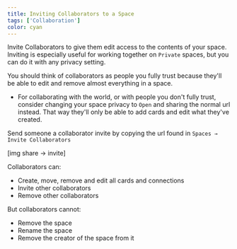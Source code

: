 ```yaml
---
title: Inviting Collaborators to a Space
tags: ['Collaboration']
color: cyan
---
```


Invite Collaborators to give them edit access to the contents of your space. Inviting is especially useful for working together on `Private` spaces, but you can do it with any privacy setting.

You should think of collaborators as people you fully trust because they'll be able to edit and remove almost everything in a space.

- For collaborating with the world, or with people you don't fully trust, consider changing your space privacy to `Open` and sharing the normal url instead. That way they'll only be able to add cards and edit what they've created.

Send someone a collaborator invite by copying the url found in `Spaces → Invite Collaborators`

[img share → invite]

Collaborators can:

- Create, move, remove and edit all cards and connections
- Invite other collaborators
- Remove other collaborators

But collaborators cannot:

- Remove the space
- Rename the space
- Remove the creator of the space from it